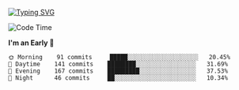 [![Typing SVG](https://readme-typing-svg.demolab.com?font=Fira+Code&pause=1000&width=435&lines=Welcome+to+theArjun's+Profile)](https://git.io/typing-svg)


<!--START_SECTION:waka-->
![Code Time](http://img.shields.io/badge/Code%20Time-2%2C924%20hrs%2015%20mins-blue)

**I'm an Early 🐤** 

```text
🌞 Morning    91 commits     █████░░░░░░░░░░░░░░░░░░░░   20.45% 
🌆 Daytime    141 commits    ████████░░░░░░░░░░░░░░░░░   31.69% 
🌃 Evening    167 commits    █████████░░░░░░░░░░░░░░░░   37.53% 
🌙 Night      46 commits     ██░░░░░░░░░░░░░░░░░░░░░░░   10.34%

```



<!--END_SECTION:waka-->